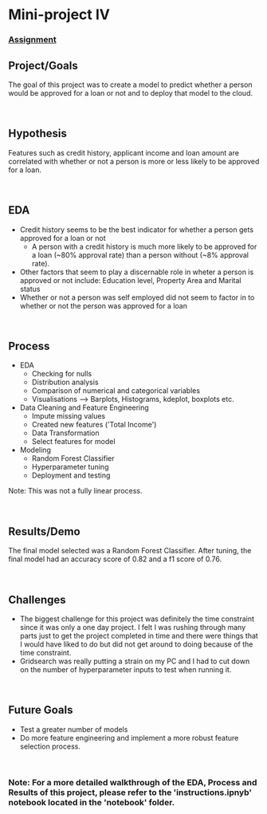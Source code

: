 # Mini-project IV

### [Assignment](assignment.md)

## Project/Goals
The goal of this project was to create a model to predict whether a person would be approved for a loan or not and to deploy that model to the cloud.

&nbsp;
## Hypothesis
Features such as credit history, applicant income and loan amount are correlated with whether or not a person is more or less likely to be approved for a loan.

&nbsp;
## EDA 
* Credit history seems to be the best indicator for whether a person gets approved for a loan or not
    * A person with a credit history is much more likely to be approved for a loan (~80% approval rate) than a person without (~8% approval rate).
* Other factors that seem to play a discernable role in wheter a person is approved or not include: Education level, Property Area and Marital status
* Whether or not a person was self employed did not seem to factor in to whether or not the person was approved for a loan



&nbsp;
## Process
* EDA 
    * Checking for nulls
    * Distribution analysis
    * Comparison of numerical and categorical variables
    * Visualisations --> Barplots, Histograms, kdeplot, boxplots etc.
* Data Cleaning and Feature Engineering
    * Impute missing values 
    * Created new features ('Total Income')
    * Data Transformation
    * Select features for model
* Modeling
    * Random Forest Classifier
    * Hyperparameter tuning
    * Deployment and testing

Note: This was not a fully linear process.

&nbsp;
## Results/Demo
The final model selected was a Random Forest Classifier. After tuning, the final model had an accuracy score of 0.82 and a f1 score of 0.76.

&nbsp;
## Challenges 
* The biggest challenge for this project was definitely the time constraint since it was only a one day project. I felt I was rushing through many parts just to get the project completed in time and there were things that I would have liked to do but did not get around to doing because of the time constraint.
* Gridsearch was really putting a strain on my PC and I had to cut down on the number of hyperparameter inputs to test when running it.

&nbsp;
## Future Goals
* Test a greater number of models
* Do more feature engineering and implement a more robust feature selection process.


&nbsp;
### Note: For a more detailed walkthrough of the EDA, Process and Results of this project, please refer to the 'instructions.ipnyb' notebook located in the 'notebook' folder. 